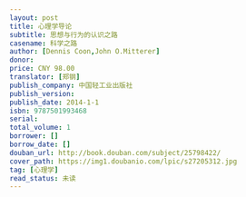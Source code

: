 ```yaml
---
layout: post
title: 心理学导论
subtitle: 思想与行为的认识之路
casename: 科学之路
author: [Dennis Coon,John O.Mitterer]
donor: 
price: CNY 98.00
translator: [郑钢]
publish_company: 中国轻工业出版社
publish_version: 
publish_date: 2014-1-1
isbn: 9787501993468
serial: 
total_volume: 1
borrower: []
borrow_date: []
douban_url: http://book.douban.com/subject/25798422/
cover_path: https://img1.doubanio.com/lpic/s27205312.jpg
tag: [心理学]
read_status: 未读
---
```

